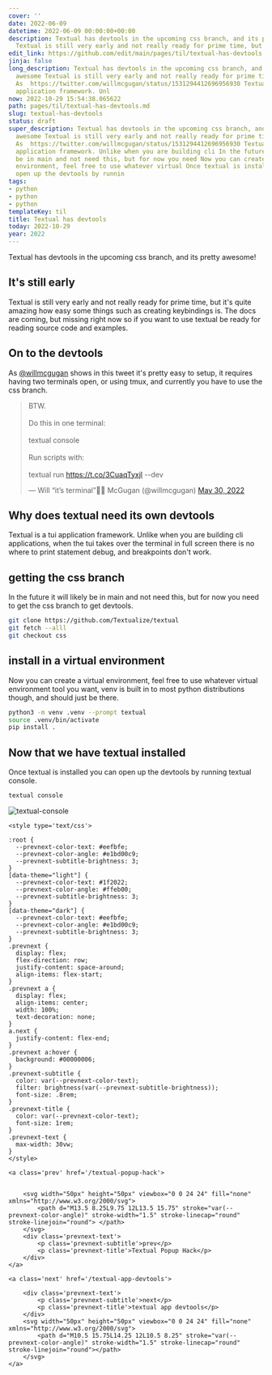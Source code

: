 ```yaml
---
cover: ''
date: 2022-06-09
datetime: 2022-06-09 00:00:00+00:00
description: Textual has devtools in the upcoming css branch, and its pretty awesome
  Textual is still very early and not really ready for prime time, but it As  https://twit
edit_link: https://github.com/edit/main/pages/til/textual-has-devtools.md
jinja: false
long_description: Textual has devtools in the upcoming css branch, and its pretty
  awesome Textual is still very early and not really ready for prime time, but it
  As  https://twitter.com/willmcgugan/status/1531294412696956930 Textual is a tui
  application framework. Unl
now: 2022-10-29 15:54:38.065622
path: pages/til/textual-has-devtools.md
slug: textual-has-devtools
status: draft
super_description: Textual has devtools in the upcoming css branch, and its pretty
  awesome Textual is still very early and not really ready for prime time, but it
  As  https://twitter.com/willmcgugan/status/1531294412696956930 Textual is a tui
  application framework. Unlike when you are building cli In the future it will likely
  be in main and not need this, but for now you need Now you can create a virtual
  environment, feel free to use whatever virtual Once textual is installed you can
  open up the devtools by runnin
tags:
- python
- python
- python
templateKey: til
title: Textual has devtools
today: 2022-10-29
year: 2022
---
```


Textual has devtools in the upcoming css branch, and its pretty awesome!

## It's still early

Textual is still very early and not really ready for prime time, but it's quite
amazing how easy some things such as creating keybindings is.  The docs are
coming, but missing right now so if you want to use textual be ready for
reading source code and examples.

## On to the devtools

As [@willmcgugan](https://twitter.com/willmcgugan) shows in this tweet it's
pretty easy to setup, it requires having two terminals open, or using tmux, and
currently you have to use the css branch.

<blockquote class="twitter-tweet"><p lang="en" dir="ltr">BTW.<br><br>Do this in one terminal:<br><br>textual console<br><br>Run scripts with:<br><br>textual run <a href="https://t.co/3CuaqTyxjl">https://t.co/3CuaqTyxjl</a> --dev</p>&mdash; Will “it’s terminal”🧛‍♂️ McGugan (@willmcgugan) <a href="https://twitter.com/willmcgugan/status/1531294412696956930?ref_src=twsrc%5Etfw">May 30, 2022</a></blockquote>
<script async src="https://platform.twitter.com/widgets.js" charset="utf-8"></script>


## Why does textual need its own devtools

Textual is a tui application framework. Unlike when you are building cli
applications, when the tui takes over the terminal in full screen there is no
where to print statement debug, and breakpoints don't work.

## getting the css branch

In the future it will likely be in main and not need this, but for now you need
to get the css branch to get devtools.

``` bash
git clone https://github.com/Textualize/textual
git fetch --alll
git checkout css
```

## install in a virtual environment

Now you can create a virtual environment, feel free to use whatever virtual
environment tool you want, venv is built in to most python distributions
though, and should just be there.

``` bash
python3 -m venv .venv --prompt textual
source .venv/bin/activate
pip install .
```

## Now that we have textual installed

Once textual is installed you can open up the devtools by running textual console.

```bash
textual console
```

![textual-console](https://screenshots.waylonwalker.com/textual-console.webp)
<div class='prevnext'>

    <style type='text/css'>

    :root {
      --prevnext-color-text: #eefbfe;
      --prevnext-color-angle: #e1bd00c9;
      --prevnext-subtitle-brightness: 3;
    }
    [data-theme="light"] {
      --prevnext-color-text: #1f2022;
      --prevnext-color-angle: #ffeb00;
      --prevnext-subtitle-brightness: 3;
    }
    [data-theme="dark"] {
      --prevnext-color-text: #eefbfe;
      --prevnext-color-angle: #e1bd00c9;
      --prevnext-subtitle-brightness: 3;
    }
    .prevnext {
      display: flex;
      flex-direction: row;
      justify-content: space-around;
      align-items: flex-start;
    }
    .prevnext a {
      display: flex;
      align-items: center;
      width: 100%;
      text-decoration: none;
    }
    a.next {
      justify-content: flex-end;
    }
    .prevnext a:hover {
      background: #00000006;
    }
    .prevnext-subtitle {
      color: var(--prevnext-color-text);
      filter: brightness(var(--prevnext-subtitle-brightness));
      font-size: .8rem;
    }
    .prevnext-title {
      color: var(--prevnext-color-text);
      font-size: 1rem;
    }
    .prevnext-text {
      max-width: 30vw;
    }
    </style>
    
    <a class='prev' href='/textual-popup-hack'>
    

        <svg width="50px" height="50px" viewbox="0 0 24 24" fill="none" xmlns="http://www.w3.org/2000/svg">
            <path d="M13.5 8.25L9.75 12L13.5 15.75" stroke="var(--prevnext-color-angle)" stroke-width="1.5" stroke-linecap="round" stroke-linejoin="round"> </path>
        </svg>
        <div class='prevnext-text'>
            <p class='prevnext-subtitle'>prev</p>
            <p class='prevnext-title'>Textual Popup Hack</p>
        </div>
    </a>
    
    <a class='next' href='/textual-app-devtools'>
    
        <div class='prevnext-text'>
            <p class='prevnext-subtitle'>next</p>
            <p class='prevnext-title'>textual app devtools</p>
        </div>
        <svg width="50px" height="50px" viewbox="0 0 24 24" fill="none" xmlns="http://www.w3.org/2000/svg">
            <path d="M10.5 15.75L14.25 12L10.5 8.25" stroke="var(--prevnext-color-angle)" stroke-width="1.5" stroke-linecap="round" stroke-linejoin="round"></path>
        </svg>
    </a>
  </div>
